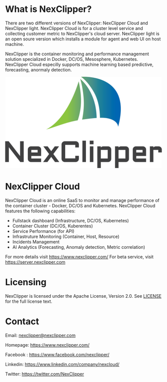 # What is NexClipper?  
There are two different versions of NexClipper: NexClipper Cloud and NexClipper light. NexClipper Cloud is for a cluster level service and collecting customer metric to NexClipper's cloud server. NexClipper light is an open soure version which installs a module for agent and web UI on host machine.

NexClipper is the container monitoring and performance management solution specialized in Docker, DC/OS, Mesosphere, Kubernetes. NexClipper Cloud especilly supports machine learning based predictive, forecasting, anormaly detection.


![GUI1](NexLight/images/logo1.png) 

# NexClipper Cloud 
NexClipper Cloud is an online SaaS to monitor and manage performance of the container cluster -  Docker, DC/OS and Kubernetes.
NexClipper Cloud features the following capabilities:
* Fullstack dashboard (Infrastructure, DC/OS, Kubernetes)
* Container Cluster (DC/OS, Kuberentes)
* Service Performance (for API)
* Infrastruture Monitoring (Container, Host, Resource)
* Incidents Management
* AI Analytics (Forecasting, Anomaly detection, Metric correlation)

For more details visit  https://www.nexclipper.com/
For beta service, visit https://server.nexclipper.com

# Licensing
NexClipper is licensed under the Apache License, Version 2.0. See 
[LICENSE](https://github.com/TheNexCloud/NexClipper/blob/master/LICENSE) for the full
license text.

# Contact
Email: nexclipper@nexclipper.com

Homepage: https://www.nexclipper.com/ 

Facebook : https://www.facebook.com/nexclipper/

Linkedin: https://www.linkedin.com/company/nexcloud/

Twitter: https://twitter.com/NexClipper

